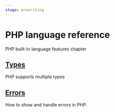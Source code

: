 ```yaml
---
stage: prewriting
---
```


# PHP language reference

PHP built-in language features chapter

## [Types](/php/ref/types)

PHP supports multiple types

## [Errors](/php/ref/errors.md)

How to show and handle errors in PHP.
